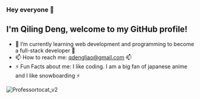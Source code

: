 ### Hey everyone 👋

<!--
**qd9069/qd9069** is a ✨ _special_ ✨ repository because its `README.md` (this file) appears on your GitHub profile.

Here are some ideas to get you started:

- 🔭 I’m currently working on ...
- 🌱 I’m currently learning ...
- 👯 I’m looking to collaborate on ...
- 🤔 I’m looking for help with ...
- 💬 Ask me about ...
- 📫 How to reach me: ...
- 😄 Pronouns: ...
- ⚡ Fun fact: ...
-->

**I'm Qiling Deng, welcome to my GitHub profile!** 
---
- 🌱 I’m currently learning web development and programming to become a full-stack developer 🌱
- 📫 How to reach me: qdengliao@gmail.com 📫
- ⚡ Fun Facts about me: I like coding. I am a big fan of japanese anime and I like snowboarding ⚡
 
![Professortocat_v2](https://user-images.githubusercontent.com/23129956/168734739-6cc49d16-5c68-4b6e-ab5e-720000620fcc.png)
